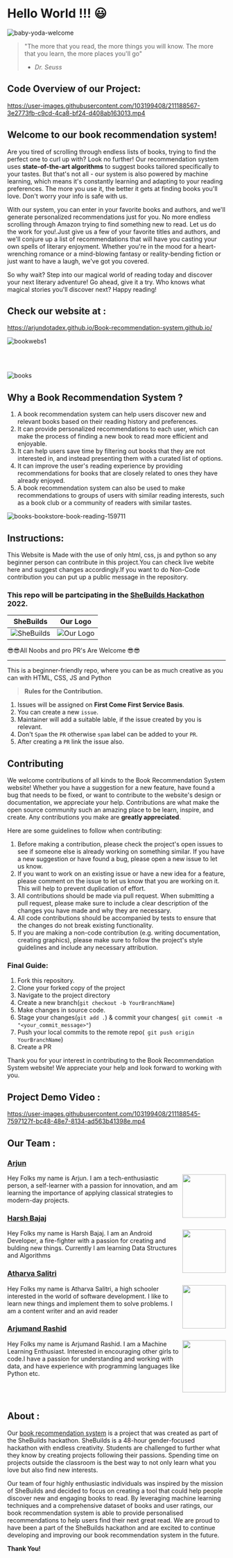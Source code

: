 # Hello World !!! :smiley: 

![baby-yoda-welcome](https://user-images.githubusercontent.com/121221252/211144445-9303c015-262a-41bb-b491-45e5f1e87be2.gif)

> "The more that you read, the more things you will know. The more that you learn, the more places you'll go"
> - <em>Dr. Seuss</em>

## Code Overview of our Project:
https://user-images.githubusercontent.com/103199408/211188567-3e2773fb-c9cd-4ca8-bf24-d408ab163013.mp4


## Welcome to our **book recommendation system!**

Are you tired of scrolling through endless lists of books, trying to find the perfect one to curl up with? Look no further! Our recommendation system uses **state-of-the-art algorithms** to suggest books tailored specifically to your tastes. But that's not all - our system is also powered by machine learning, which means it's constantly learning and adapting to your reading preferences. The more you use it, the better it gets at finding books you'll love. Don't worry your info is safe with us.

With our system, you can enter in your favorite books and authors, and we'll generate personalized recommendations just for you. No more endless scrolling through Amazon trying to find something new to read. Let us do the work for you!.Just give us a few of your favorite titles and authors, and we'll conjure up a list of recommendations that will have you casting your own spells of literary enjoyment. Whether you're in the mood for a heart-wrenching romance or a mind-blowing fantasy or reality-bending fiction or just want to have a laugh, we've got you covered.

So why wait? Step into our magical world of reading today and discover your next literary adventure!
Go ahead, give it a try. Who knows what magical stories you'll discover next? Happy reading!

## Check our website at : 
https://arjundotadex.github.io/Book-recommendation-system.github.io/

![bookwebs1](https://user-images.githubusercontent.com/121221252/211184927-685b8cbb-3912-4eff-928b-eb5a6a0bfc88.jpg)


<br/><br/>

![books](https://user-images.githubusercontent.com/121221252/211144493-3d484ad4-a5f8-4a22-9563-9a3bf45ea1ac.gif)

## Why a Book Recommendation System ?

1. A book recommendation system can help users discover new and relevant books based on their reading history and preferences.
2. It can provide personalized recommendations to each user, which can make the process of finding a new book to read more efficient and enjoyable.
3. It can help users save time by filtering out books that they are not interested in, and instead presenting them with a curated list of options.
4. It can improve the user's reading experience by providing recommendations for books that are closely related to ones they have already enjoyed.
5. A book recommendation system can also be used to make recommendations to groups of users with similar reading interests, such as a book club or a community of readers with similar tastes.

![books-bookstore-book-reading-159711](https://user-images.githubusercontent.com/121221252/211144906-df40966b-9e1e-407b-af58-111817dbafb4.jpg)

## Instructions:
This Website is Made with the use of only html, css, js and python so any beginner person can contribute in this project.You can check live webite here and suggest changes accordingly.If you want to do Non-Code contribution you can put up a public message in the repository.

### This repo will be partcipating in the [SheBuilds Hackathon](https://www.shebuilds.tech/) 2022.
|SheBuilds|Our Logo|
|:-:|:-:|
|![SheBuilds](https://static.wixstatic.com/media/96af3c_a6a8dd53dfd34e56ad68978a4232b4a7~mv2.png/v1/fill/w_144,h_144,al_c,q_95,enc_auto/Logo_of_SheBuilds-removebg-preview.png)|![Our Logo](https://media.discordapp.net/attachments/982288910631710790/1061531428225040514/Books_Recommendation_Logo.png)|


😎😎All Noobs and pro PR's Are  Welcome 😎😎<br><hr>

This is a beginner-friendly repo, where you can be as much creative as you can with HTML, CSS, JS and Python

> **Rules for the Contribution.**
1. Issues will be assigned on **First Come First Service Basis**.
2. You can create a new `issue`.
3. Maintainer will add a suitable lable, if the issue created by you is relevant.
4. Don't `Spam` the `PR` otherwise `spam` label can be added to your `PR`.
5. After creating a `PR` link the issue also.

## Contributing

We welcome contributions of all kinds to the Book Recommendation System website! Whether you have a suggestion for a new feature, have found a bug that needs to be fixed, or want to contribute to the website's design or documentation, we appreciate your help.
Contributions are what make the open source community such an amazing place to be learn, inspire, and create. Any contributions you make are **greatly appreciated**.

Here are some guidelines to follow when contributing:

1. Before making a contribution, please check the project's open issues to see if someone else is already working on something similar. If you have a new suggestion or    have found a bug, please open a new issue to let us know.
2. If you want to work on an existing issue or have a new idea for a feature, please comment on the issue to let us know that you are working on it. This will help to    prevent duplication of effort.
3. All contributions should be made via pull request. When submitting a pull request, please make sure to include a clear description of the changes you have made and    why they are necessary.
4. All code contributions should be accompanied by tests to ensure that the changes do not break existing functionality.
5. If you are making a non-code contribution (e.g. writing documentation, creating graphics), please make sure to follow the project's style guidelines and include any    necessary attribution.

### Final Guide:
1. Fork this repository.
2. Clone your forked copy of the project
3. Navigate to the project directory
4. Create a new branch(`git checkout -b YourBranchName`)
5. Make changes in source code.
6. Stage your changes(`git add .`) & commit your changes(` git commit -m "<your_commit_message>"`)
7. Push your local commits to the remote repo(` git push origin YourBranchName`)
8. Create a PR

Thank you for your interest in contributing to the Book Recommendation System website! We appreciate your help and look forward to working with you.


## Project Demo Video :

https://user-images.githubusercontent.com/103199408/211188545-7597127f-bc48-48e7-8134-ad563b41398e.mp4


## Our Team :
### [Arjun](https://github.com/Arjundotadex)
<img align="right" width="100" height="100" src="https://arjundotadex.github.io/Book-recommendation-system.github.io/images/arjun.jpg">

Hey Folks my name is Arjun. I am a tech-enthusiastic person, a self-learner with a passion for innovation, and am learning the importance of applying classical strategies to modern-day projects.

### [Harsh Bajaj](https://github.com/dexten32)
<img align="right" width="100" height="100" src="https://arjundotadex.github.io/Book-recommendation-system.github.io/images/harsh.jpg">

Hey Folks my name is Harsh Bajaj. I am an Android Developer, a fire-fighter with a passion for creating and bulding new things. Currently I am learning Data Structures and Algorithms

### [Atharva Salitri](https://github.com/the-amazing-atharva)
<img align="right" width="100" height="100" src="https://arjundotadex.github.io/Book-recommendation-system.github.io/images/aatharv.jpg">

Hey Folks my name is Atharva Salitri, a high schooler interested in the world of software development. I like to learn new things and implement them to solve problems. I am a content writer and an avid reader

### [Arjumand Rashid](https://github.com/arjumand25)
<img align="right" width="100" height="120" src="https://arjundotadex.github.io/Book-recommendation-system.github.io/images/arjumand.jpg">

Hey Folks my name is Arjumand Rashid. I am a Machine Learning Enthusiast. Interested in encouraging other girls to code.I have a passion for understanding and working with data, and have experience with programming languages like Python etc.

<br/><br/>

## About :
Our [book recommendation system](https://arjundotadex.github.io/Book-recommendation-system.github.io/) is a project that was created as part of the SheBuilds hackathon. SheBuilds is a 48-hour gender-focused hackathon with endless creativity. Students are challenged to further what they know by creating projects following their passions. Spending time on projects outside the classroom is the best way to not only learn what you love but also find new interests.

Our team of four highly enthusiastic individuals was inspired by the mission of SheBuilds and decided to focus on creating a tool that could help people discover new and engaging books to read. By leveraging machine learning techniques and a comprehensive dataset of books and user ratings, our book recommendation system is able to provide personalised recommendations to help users find their next great read. We are proud to have been a part of the SheBuilds hackathon and are excited to continue developing and improving our book recommendation system in the future.

**Thank You!**
